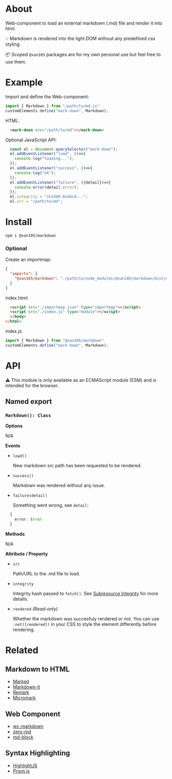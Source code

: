 About
=====

Web-component to load an external markdown (.md) file and render it into html.

💡 Markdown is rendered into the light DOM without any predefined css styling.

📦 Scoped `@xan105` packages are for my own personal use but feel free to use them.

Example
=======

Import and define the Web-component:

```js
import { Markdown } from "/path/to/md.js"
customElements.define("mark-down", Markdown);
```

HTML:

```html
  <mark-down src="/path/to/md"></mark-down>
```

Optional JavaScript API:

```js
  const el = document.querySelector("mark-down");
  el.addEventListener("load", ()=>{
    console.log("loading...");
  });
  el.addEventListener("success", ()=>{
    console.log("ok");
  });
  el.addEventListener("failure", ({detail})=>{
    console.error(detail.error);
  });
  el.integrity = "sha384-0xabcd...";
  el.src = "/path/to/md";
```

Install
=======

```
npm i @xan105/markdown
```

### Optional 

Create an importmap:

```json
{
  "imports": {
    "@xan105/markdown": "./path/to/node_modules/@xan105/markdown/dist/md.min.js"
  }
}
```

index.html:

```html
  <script src="./importmap.json" type="importmap"></script>
  <script src="./index.js" type="module"></script>
  </body>
</html>
```

index.js:

```js
import { Markdown } from "@xan105/markdown"
customElements.define("mark-down", Markdown);
```

API
===

⚠️ This module is only available as an ECMAScript module (ESM) and is intended for the browser.

## Named export

### `Markdown(): Class`

**Options**

N/A

**Events**

- `load()`

  New markdown src path has been requested to be rendered.

- `success()`

  Markdown was rendered without any issue.

- `failure(detail)`

  Something went wrong, see `detail`:
  
```ts
  {
    error: Error
  }
```

**Methods**

N/A

**Attribute / Property**

- `src` 
  
  Path/URL to the .md file to load.
  
- `integrity` 

  Integrity hash passed to `fetch()`. See [Subresource Integrity](https://developer.mozilla.org/en-US/docs/Web/Security/Subresource_Integrity) for more details.
  
- `rendered` _(Read-only)_  

  Whether the markdown was succesfuly rendered or not. You can use `:not([rendered])` in your CSS to style the element differently before rendering.
  
Related
=======

## Markdown to HTML

- [Marked](https://github.com/markedjs/marked)
- [Markdown-it](https://github.com/markdown-it/markdown-it)
- [Remark](https://github.com/remarkjs/remark)
- [Micromark](https://github.com/micromark/micromark)

## Web Component

- [wc-markdown](https://github.com/vanillawc/wc-markdown)
- [zero-md](https://github.com/zerodevx/zero-md)
- [md-block](https://github.com/LeaVerou/md-block)

## Syntax Highlighting

- [HighlightJS](https://github.com/highlightjs/highlight.js/)
- [Prism.js](https://github.com/PrismJS/prism)